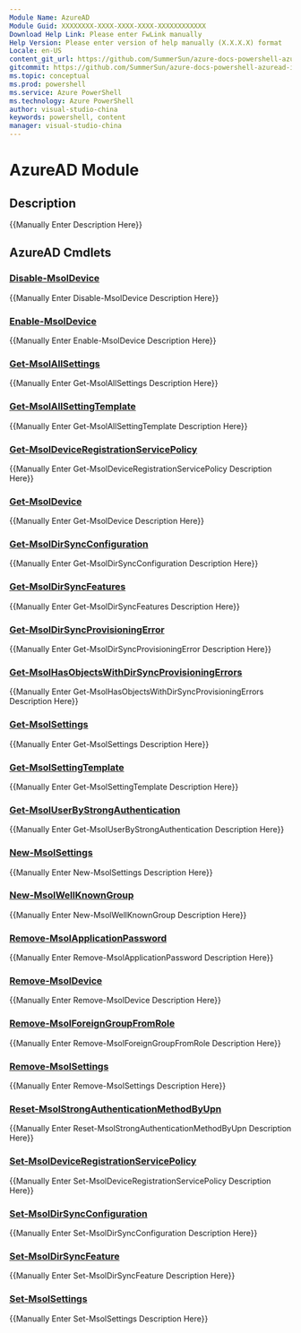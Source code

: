 ```yaml
---
Module Name: AzureAD
Module Guid: XXXXXXXX-XXXX-XXXX-XXXX-XXXXXXXXXXXX
Download Help Link: Please enter FwLink manually
Help Version: Please enter version of help manually (X.X.X.X) format
Locale: en-US
content_git_url: https://github.com/SummerSun/azure-docs-powershell-azuread-int/blob/master/Azure%20AD%20Cmdlets/AzureAD/v1.0/AzureAD.md
gitcommit: https://github.com/SummerSun/azure-docs-powershell-azuread-int/blob/aa68880375be962d5646d6d763347021b391b5c6/Azure%20AD%20Cmdlets/AzureAD/v1.0/AzureAD.md
ms.topic: conceptual
ms.prod: powershell
ms.service: Azure PowerShell
ms.technology: Azure PowerShell
author: visual-studio-china
keywords: powershell, content
manager: visual-studio-china
---
```


# AzureAD Module
## Description
{{Manually Enter Description Here}}

## AzureAD Cmdlets
### [Disable-MsolDevice](Disable-MsolDevice.md)
{{Manually Enter Disable-MsolDevice Description Here}}

### [Enable-MsolDevice](Enable-MsolDevice.md)
{{Manually Enter Enable-MsolDevice Description Here}}

### [Get-MsolAllSettings](Get-MsolAllSettings.md)
{{Manually Enter Get-MsolAllSettings Description Here}}

### [Get-MsolAllSettingTemplate](Get-MsolAllSettingTemplate.md)
{{Manually Enter Get-MsolAllSettingTemplate Description Here}}

### [Get-MsolDeviceRegistrationServicePolicy](Get-MsolDeviceRegistrationServicePolicy.md)
{{Manually Enter Get-MsolDeviceRegistrationServicePolicy Description Here}}

### [Get-MsolDevice](Get-MsolDevice.md)
{{Manually Enter Get-MsolDevice Description Here}}

### [Get-MsolDirSyncConfiguration](Get-MsolDirSyncConfiguration.md)
{{Manually Enter Get-MsolDirSyncConfiguration Description Here}}

### [Get-MsolDirSyncFeatures](Get-MsolDirSyncFeatures.md)
{{Manually Enter Get-MsolDirSyncFeatures Description Here}}

### [Get-MsolDirSyncProvisioningError](Get-MsolDirSyncProvisioningError.md)
{{Manually Enter Get-MsolDirSyncProvisioningError Description Here}}

### [Get-MsolHasObjectsWithDirSyncProvisioningErrors](Get-MsolHasObjectsWithDirSyncProvisioningErrors.md)
{{Manually Enter Get-MsolHasObjectsWithDirSyncProvisioningErrors Description Here}}

### [Get-MsolSettings](Get-MsolSettings.md)
{{Manually Enter Get-MsolSettings Description Here}}

### [Get-MsolSettingTemplate](Get-MsolSettingTemplate.md)
{{Manually Enter Get-MsolSettingTemplate Description Here}}

### [Get-MsolUserByStrongAuthentication](Get-MsolUserByStrongAuthentication.md)
{{Manually Enter Get-MsolUserByStrongAuthentication Description Here}}

### [New-MsolSettings](New-MsolSettings.md)
{{Manually Enter New-MsolSettings Description Here}}

### [New-MsolWellKnownGroup](New-MsolWellKnownGroup.md)
{{Manually Enter New-MsolWellKnownGroup Description Here}}

### [Remove-MsolApplicationPassword](Remove-MsolApplicationPassword.md)
{{Manually Enter Remove-MsolApplicationPassword Description Here}}

### [Remove-MsolDevice](Remove-MsolDevice.md)
{{Manually Enter Remove-MsolDevice Description Here}}

### [Remove-MsolForeignGroupFromRole](Remove-MsolForeignGroupFromRole.md)
{{Manually Enter Remove-MsolForeignGroupFromRole Description Here}}

### [Remove-MsolSettings](Remove-MsolSettings.md)
{{Manually Enter Remove-MsolSettings Description Here}}

### [Reset-MsolStrongAuthenticationMethodByUpn](Reset-MsolStrongAuthenticationMethodByUpn.md)
{{Manually Enter Reset-MsolStrongAuthenticationMethodByUpn Description Here}}

### [Set-MsolDeviceRegistrationServicePolicy](Set-MsolDeviceRegistrationServicePolicy.md)
{{Manually Enter Set-MsolDeviceRegistrationServicePolicy Description Here}}

### [Set-MsolDirSyncConfiguration](Set-MsolDirSyncConfiguration.md)
{{Manually Enter Set-MsolDirSyncConfiguration Description Here}}

### [Set-MsolDirSyncFeature](Set-MsolDirSyncFeature.md)
{{Manually Enter Set-MsolDirSyncFeature Description Here}}

### [Set-MsolSettings](Set-MsolSettings.md)
{{Manually Enter Set-MsolSettings Description Here}}

